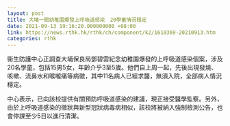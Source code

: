 ```yaml
---
layout: post
title: 大埔一間幼稚園爆發上呼吸道感染　20學童情況穩定
date: 2021-09-13 19:16:20.000000000 +08:00
link: https://news.rthk.hk/rthk/ch/component/k2/1610369-20210913.htm
categories: rthk
---
```


衞生防護中心正調查大埔保良局鄧碧雲紀念幼稚園爆發的上呼吸道感染個案，涉及20名學童，包括15男5女，年齡介乎3至5歲。他們自上周一起，先後出現發燒、咳嗽、流鼻水和喉嚨痛等病徵，其中11名病人已經求醫，無須入院，全部病人情況穩定。

中心表示，已向該校提供有關預防呼吸道感染的建議，現正接受醫學監察。另外，由於上呼吸道感染的徵狀與新型冠狀病毒病相似，該校將被納入強制檢測公告，也會停課至少5日以進行清潔。
